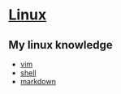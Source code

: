 [Linux](zjw0722.github.io/linux/ "Linux knowledge")
===

My linux knowledge
---
* [vim](zjw0722.github.io/linux/vim/ "vim")
* [shell](zjw0722.github.io/linux/shell/ "shell")
* [markdown](zjw0722.github.io/linux/markdown/ "markdown")
